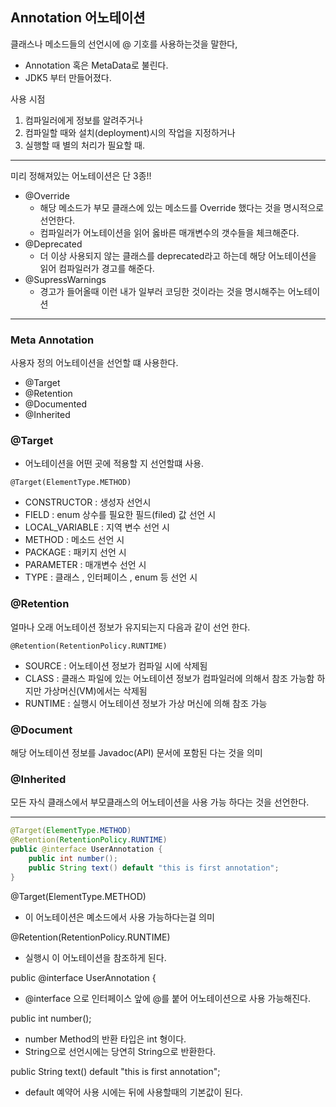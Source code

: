 ## Annotation 어노테이션

클래스나 메소드들의 선언시에 @ 기호를 사용하는것을 말한다,
- Annotation 혹은 MetaData로 불린다.
- JDK5 부터 만들어졌다.

사용 시점
1. 컴파일러에게 정보를 알려주거나
2. 컴파일할 때와 설치(deployment)시의 작업을 지정하거나
3. 실행할 때 별의 처리가 필요할 때.

----

미리 정해져있는 어노테이션은 단 3종!!

- @Override
  - 해당 메소드가 부모 클래스에 있는 메소드를 Override 했다는 것을 명시적으로 선언한다.
  - 컴파일러가 어노테이션을 읽어 옳바른 매개변수의 갯수들을 체크해준다. 
- @Deprecated
  - 더 이상 사용되지 않는 클래스를 deprecated라고 하는데 해당 어노테이션을 읽어 컴파일러가 경고를 해준다.
- @SupressWarnings
  - 경고가 들어올때 이런 내가 일부러 코딩한 것이라는 것을 명시해주는 어노테이션

----

### Meta Annotation

사용자 정의 어노테이션을 선언할 떄 사용한다.

- @Target
- @Retention
- @Documented
- @Inherited


### @Target
- 어노테이션을 어떤 곳에 적용할 지 선언할떄 사용.
```
@Target(ElementType.METHOD)
```

- CONSTRUCTOR : 생성자 선언시
- FIELD : enum 상수를 필요한 필드(filed) 값 선언 시
- LOCAL_VARIABLE : 지역 변수 선언 시
- METHOD : 메소드 선언 시 
- PACKAGE : 패키지 선언 시
- PARAMETER : 매개변수 선언 시
- TYPE : 클래스  , 인터페이스 , enum 등 선언 시

### @Retention
얼마나 오래 어노테이션 정보가 유지되는지 다음과 같이 선언 한다.
```
@Retention(RetentionPolicy.RUNTIME)
```

- SOURCE : 어노테이션 정보가 컴파일 시에 삭제됨
- CLASS : 클래스 파일에 있는 어노테이션 정보가 컴파일러에 의해서 참조 가능함 하지만 가상머신(VM)에서는 삭제됨
- RUNTIME : 실행시 어노테이션 정보가 가상 머신에 의해 참조 가능



### @Document
해당 어노테이션 정보를  Javadoc(API) 문서에 포함된 다는 것을 의미


### @Inherited
모든 자식 클래스에서 부모클래스의 어노테이션을 사용 가능 하다는 것을 선언한다.


-----

```java
@Target(ElementType.METHOD)
@Retention(RetentionPolicy.RUNTIME)
public @interface UserAnnotation {
    public int number();
    public String text() default "this is first annotation";
}
```
@Target(ElementType.METHOD)
- 이 어노테이션은 몌소드에서 사용 가능하다는걸 의미

@Retention(RetentionPolicy.RUNTIME)
- 실행시 이 어노테이션을 참조하게 된다.

public @interface UserAnnotation {
- @interface 으로 인터페이스 앞에 @를 붙어 어노테이션으로 사용 가능해진다.

public int number();
- number Method의 반환 타입은 int 형이다.
- String으로 선언시에는 당연히 String으로 반환한다.

public String text() default "this is first annotation";
- default 예약어 사용 시에는 뒤에 사용할때의 기본값이 된다.
